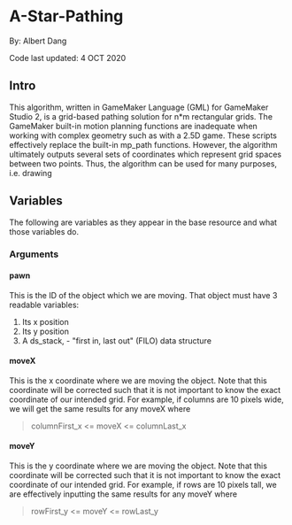 # A-Star-Pathing
By: Albert Dang

Code last updated: 4 OCT 2020

## Intro
This algorithm, written in GameMaker Language (GML) for GameMaker Studio 2, is a grid-based pathing solution for n*m rectangular grids. 
The GameMaker built-in motion planning functions are inadequate when working with complex geometry such as with a 2.5D game.
These scripts effectively replace the built-in mp_path functions. 
However, the algorithm ultimately outputs several sets of coordinates which represent grid spaces between two points.
Thus, the algorithm can be used for many purposes, i.e. drawing

## Variables
The following are variables as they appear in the base resource and what those variables do.

### Arguments

#### pawn
This is the ID of the object which we are moving. That object must have 3 readable variables:
1. Its x position
2. Its y position
3. A ds_stack, - "first in, last out" (FILO) data structure

#### moveX
This is the x coordinate where we are moving the object.
Note that this coordinate will be corrected such that it is not important to know the exact coordinate of our intended grid.
For example, if columns are 10 pixels wide, we will get the same results for any moveX where
>columnFirst_x <= moveX <= columnLast_x

#### moveY
This is the y coordinate where we are moving the object.
Note that this coordinate will be corrected such that it is not important to know the exact coordinate of our intended grid.
For example, if rows are 10 pixels tall, we are effectively inputting the same results for any moveY where
>rowFirst_y <= moveY <= rowLast_y
